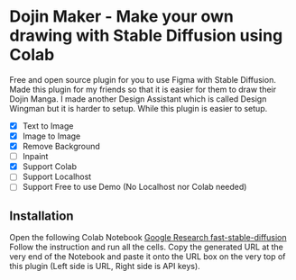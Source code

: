 # Dojin Maker - Make your own drawing with Stable Diffusion using Colab

Free and open source plugin for you to use Figma with Stable Diffusion.
Made this plugin for my friends so that it is easier for them to draw their Dojin Manga.
I made another Design Assistant which is called Design Wingman but it is harder to setup.
While this plugin is easier to setup.

- [x] Text to Image
- [x] Image to Image
- [x] Remove Background
- [ ] Inpaint
- [x] Support Colab
- [ ] Support Localhost
- [ ] Support Free to use Demo (No Localhost nor Colab needed)

## Installation
Open the following Colab Notebook
[Google Research fast-stable-diffusion](https://colab.research.google.com/github/TheLastBen/fast-stable-diffusion/blob/main/fast_stable_diffusion_AUTOMATIC1111.ipynb)
Follow the instruction and run all the cells.
Copy the generated URL at the very end of the Notebook and paste it onto the URL box on the very top of this plugin (Left side is URL, Right side is API keys).